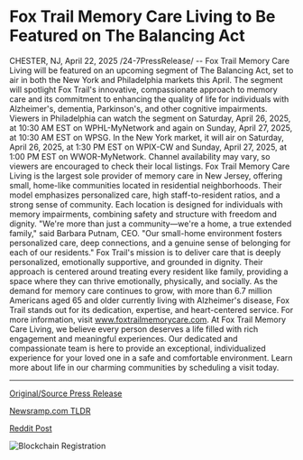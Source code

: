 # Fox Trail Memory Care Living to Be Featured on The Balancing Act

CHESTER, NJ, April 22, 2025 /24-7PressRelease/ -- Fox Trail Memory Care Living will be featured on an upcoming segment of The Balancing Act, set to air in both the New York and Philadelphia markets this April. The segment will spotlight Fox Trail's innovative, compassionate approach to memory care and its commitment to enhancing the quality of life for individuals with Alzheimer's, dementia, Parkinson's, and other cognitive impairments.  Viewers in Philadelphia can watch the segment on Saturday, April 26, 2025, at 10:30 AM EST on WPHL-MyNetwork and again on Sunday, April 27, 2025, at 10:30 AM EST on WPSG. In the New York market, it will air on Saturday, April 26, 2025, at 1:30 PM EST on WPIX-CW and Sunday, April 27, 2025, at 1:00 PM EST on WWOR-MyNetwork. Channel availability may vary, so viewers are encouraged to check their local listings.  Fox Trail Memory Care Living is the largest sole provider of memory care in New Jersey, offering small, home-like communities located in residential neighborhoods. Their model emphasizes personalized care, high staff-to-resident ratios, and a strong sense of community. Each location is designed for individuals with memory impairments, combining safety and structure with freedom and dignity.  "We're more than just a community—we're a home, a true extended family," said Barbara Putnam, CEO. "Our small-home environment fosters personalized care, deep connections, and a genuine sense of belonging for each of our residents."  Fox Trail's mission is to deliver care that is deeply personalized, emotionally supportive, and grounded in dignity. Their approach is centered around treating every resident like family, providing a space where they can thrive emotionally, physically, and socially.  As the demand for memory care continues to grow, with more than 6.7 million Americans aged 65 and older currently living with Alzheimer's disease, Fox Trail stands out for its dedication, expertise, and heart-centered service.  For more information, visit www.foxtrailmemorycare.com.  At Fox Trail Memory Care Living, we believe every person deserves a life filled with rich engagement and meaningful experiences. Our dedicated and compassionate team is here to provide an exceptional, individualized experience for your loved one in a safe and comfortable environment.  Learn more about life in our charming communities by scheduling a visit today. 

---

[Original/Source Press Release](https://www.24-7pressrelease.com/press-release/522052/fox-trail-memory-care-living-to-be-featured-on-the-balancing-act)
                    

[Newsramp.com TLDR](https://newsramp.com/curated-news/fox-trail-memory-care-living-to-be-featured-on-the-balancing-act-for-innovative-memory-care-approach/da5b432e5cba45d154eabe3d69345386) 

 



[Reddit Post](https://www.reddit.com/r/HealthCareNewsInfo/comments/1k7b34j/fox_trail_memory_care_living_to_be_featured_on/) 



![Blockchain Registration](https://cdn.newsramp.app/24-7PressRelease/qrcode/254/25/boldYngg.webp)